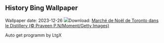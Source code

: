 ## History Bing Wallpaper
Wallpaper date: 2023-12-26
![](https://www.bing.com/th?id=OHR.ChristmasCA_FR-CA3088980014_UHD.jpg&w=1000)Download: [Marché de Noël de Toronto dans le Distillery (© Praveen P.N/Moment/Getty Images)](https://www.bing.com/th?id=OHR.ChristmasCA_FR-CA3088980014_UHD.jpg)

Auto get programm by LtgX

